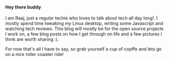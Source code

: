 #### Hey there buddy
I am Raaj, just a regular techie who loves to talk about tech all day long!.
I mostly spend time tweaking my Linux desktop, writing some Javascript and watching tech reviews. This blog will mostly be for the open source projects I work on, a few blog posts on how I get through on life and a few pictures I think are worth sharing :).

For now that's all I have to say, so grab yourself a cup of copffe and lets go on a nice roller coaster ride!

